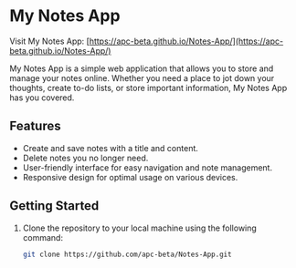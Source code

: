 # My Notes App

Visit My Notes App: [https://apc-beta.github.io/Notes-App/](https://apc-beta.github.io/Notes-App/)

My Notes App is a simple web application that allows you to store and manage your notes online. Whether you need a place to jot down your thoughts, create to-do lists, or store important information, My Notes App has you covered.

## Features

- Create and save notes with a title and content.
- Delete notes you no longer need.
- User-friendly interface for easy navigation and note management.
- Responsive design for optimal usage on various devices.

## Getting Started

1. Clone the repository to your local machine using the following command:

   ```bash
   git clone https://github.com/apc-beta/Notes-App.git

